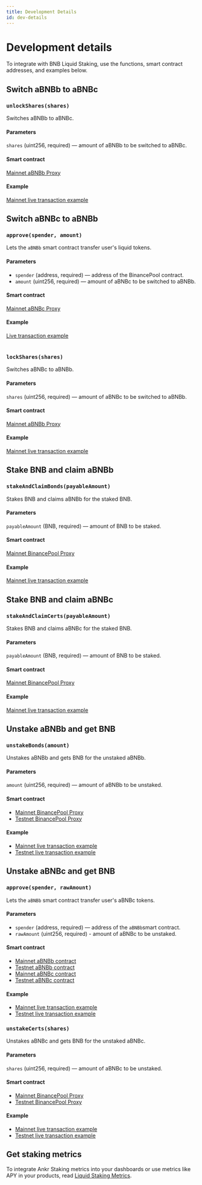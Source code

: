 ```yaml
---
title: Development Details
id: dev-details
---
```


# Development details

To integrate with BNB Liquid Staking, use the functions, smart contract addresses, and examples below. 

## Switch aBNBb to aBNBc

### `unlockShares(shares)`
 
Switches aBNBb to aBNBc. 

#### Parameters 

`shares` (uint256, required) — amount of aBNBb to be switched to aBNBc. 

#### Smart contract

[Mainnet aBNBb Proxy](https://bscscan.com/address/0xbb1aa6e59e5163d8722a122cd66eba614b59df0d)

#### Example

[Mainnet live transaction example](https://bscscan.com/tx/0x17d3db497c5ad42bbd3b5133c752f3028d79e16632319e6a2d490905357f31c4)

## Switch aBNBc to aBNBb

### `approve(spender, amount)`
 
Lets the `aBNBb` smart contract transfer user's liquid tokens.  

#### Parameters 

* `spender` (address, required) — address of the BinancePool contract.
* `amount` (uint256, required) —  amount of aBNBc to be switched to aBNBb. 

#### Smart contract

[Mainnet aBNBc Proxy](https://bscscan.com/address/0xe85afccdafbe7f2b096f268e31cce3da8da2990a)

#### Example

[Live transaction example](https://bscscan.com/tx/0x5eb776f5120ad0fcefacc5325a35f50c1b65d40fab54660301bb75015daf7e94)<br /><br />

### `lockShares(shares)`
 
Switches aBNBc to aBNBb.

#### Parameters 

`shares` (uint256, required) — amount of aBNBc to be switched to aBNBb. 

#### Smart contract

[Mainnet aBNBb Proxy](https://bscscan.com/address/0xbb1aa6e59e5163d8722a122cd66eba614b59df0d)

#### Example

[Mainnet live transaction example](https://bscscan.com/tx/0xc08f33b3a29e4643f2658e379aeeae3479e8c1e23be1506b7fef8550483b809b)

## Stake BNB and claim aBNBb

### `stakeAndClaimBonds(payableAmount)`
 
Stakes BNB and claims aBNBb for the staked BNB. 

#### Parameters

`payableAmount` (BNB, required) — amount of BNB to be staked.

#### Smart contract

[Mainnet BinancePool Proxy](https://bscscan.com/address/0x66bea595aefd5a65799a920974b377ed20071118)

#### Example

[Mainnet live transaction example](https://bscscan.com/tx/0x4486b0861b07e11d3c457942621a88377f3f3e5b4d78d6b106f61e302b4e5d55)


## Stake BNB and claim aBNBc

### `stakeAndClaimCerts(payableAmount)`
 
Stakes BNB and claims aBNBc for the staked BNB. 

#### Parameters

`payableAmount` (BNB, required) — amount of BNB to be staked.

#### Smart contract

[Mainnet BinancePool Proxy](https://bscscan.com/address/0x66bea595aefd5a65799a920974b377ed20071118)

#### Example

[Mainnet live transaction example](https://bscscan.com/tx/0xd8378256021c2a0928b9f13865dc2e6ed9f47a963805aa683930f1722a0b9424)

## Unstake aBNBb and get BNB

### `unstakeBonds(amount)`
 
Unstakes aBNBb and gets BNB for the unstaked aBNBb.

#### Parameters

`amount` (uint256, required) — amount of aBNBb to be unstaked.

#### Smart contract

* [Mainnet BinancePool Proxy](https://bscscan.com/address/0x66bea595aefd5a65799a920974b377ed20071118)
* [Testnet BinancePool Proxy](https://testnet.bscscan.com/address/0x3c9205b5d4b312ca7c4d28110c91fe2c74718a94)


#### Example

* [Mainnet live transaction example](https://bscscan.com/tx/0x48d6af59108c53707fd21fbd15c216a523ed6da2dd1f573e433f985ca82c65dc)
* [Testnet live transaction example](https://testnet.bscscan.com/tx/0x059df206418c4707dcb152b0014d0d19adbe2a5529c7da1de1d11b4791824821)


## Unstake aBNBc and get BNB

### `approve(spender, rawAmount)`

Lets the `aBNBb` smart contract transfer user's aBNBc tokens.

#### Parameters

* `spender` (address, required) — address of the `aBNBb`smart contract.
* `rawAmount` (uint256, required) - amount of aBNBc to be unstaked.

#### Smart contract

* [Mainnet aBNBb contract](https://bscscan.com/token/0xbb1aa6e59e5163d8722a122cd66eba614b59df0d)
* [Testnet aBNBb contract](https://testnet.bscscan.com/token/0xaB56897fE4e9f0757e02B54C27E81B9ddd6A30AE)
* [Mainnet aBNBc contract](https://bscscan.com/token/0xe85afccdafbe7f2b096f268e31cce3da8da2990a)
* [Testnet aBNBc contract](https://testnet.bscscan.com/token/0x46de2fbaf41499f298457cd2d9288df4eb1452ab)

#### Example

* [Mainnet live transaction example](https://bscscan.com/tx/0xd47702732f82703f3fef3c6f73b872faf39cf60715843871c93c786eb57627ab)
* [Testnet live transaction example](https://testnet.bscscan.com/tx/0xe84279ab822beeeb744079e305fd554dcb0c7d5827b9a2f0d78e3d0bd2b6de97)

### `unstakeCerts(shares)`

Unstakes aBNBc and gets BNB for the unstaked aBNBc.

#### Parameters
`shares` (uint256, required) — amount of aBNBc to be unstaked.

#### Smart contract
* [Mainnet BinancePool Proxy](https://bscscan.com/address/0x66bea595aefd5a65799a920974b377ed20071118)
* [Testnet BinancePool Proxy](https://testnet.bscscan.com/address/0x3c9205b5d4b312ca7c4d28110c91fe2c74718a94)

#### Example

* [Mainnet live transaction example](https://bscscan.com/tx/0x5c610a2569f06592c82b5b239c23b37a2ecee6115d899024b0a7bdebb02f392e)
* [Testnet live transaction example](https://testnet.bscscan.com/tx/0x71f95dfcfe5543777ada8900551585c124bcbbd5a52ec76d930c957e7227515f)

## Get staking metrics

To integrate Ankr Staking metrics into your dashboards or use metrics like APY in your products, read [Liquid Staking Metrics](https://ankr.com/docs/staking/reference/staking-metrics).


